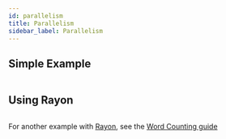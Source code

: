 ```yaml
---
id: parallelism
title: Parallelism
sidebar_label: Parallelism
---
```


## Simple Example

```rust

```

## Using Rayon

```rust

```

For another example with [Rayon](https://github.com/rayon-rs/rayon), see the [Word Counting guide](word-counting.md)
